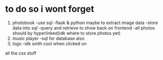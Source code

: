 # to do so i wont forget
1. photobook
    -use sql
    -flask & python maybe to extract image data
    -store data into sql
    -query and retrieve to show back on frontend
    -all photos should by hyperlinked(idk where to store photos yet)
2. music player
    -sql for database also
3. logo
    -idk smth cool when clicked on


all the css stuff